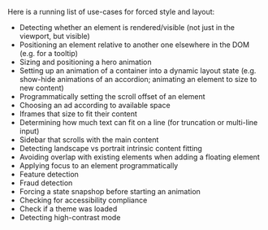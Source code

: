 Here is a running list of use-cases for forced style and layout:

* Detecting whether an element is rendered/visible (not just in the viewport, but visible)
* Positioning an element relative to another one elsewhere in the DOM (e.g. for a tooltip)
* Sizing and positioning a hero animation
* Setting up an animation of a container into a dynamic layout state (e.g. show-hide animations of an accordion; animating an element to size to new content)
* Programmatically setting the scroll offset of an element
* Choosing an ad according to available space
* Iframes that size to fit their content
* Determining how much text can fit on a line (for truncation or multi-line input)
* Sidebar that scrolls with the main content
* Detecting landscape vs portrait intrinsic content fitting
* Avoiding overlap with existing elements when adding a floating element
* Applying focus to an element programmatically
* Feature detection
* Fraud detection
* Forcing a state snapshop before starting an animation
* Checking for accessibility compliance
* Check if a theme was loaded
* Detecting high-contrast mode
